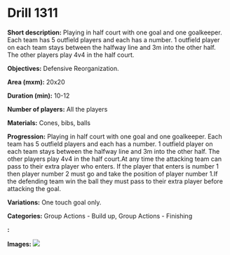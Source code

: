 # Drill 1311

**Short description:**
Playing in half court with one goal and one goalkeeper. Each team has 5 outfield players and each has a number. 1 outfield player on each team stays between the halfway line and 3m into the other half. The other players play 4v4 in the half court.

**Objectives:**
Defensive Reorganization.

**Area (mxm):**
20x20

**Duration (min):**
10-12

**Number of players:**
All the players

**Materials:**
Cones, bibs, balls

**Progression:**
Playing in half court with one goal and one goalkeeper. Each team has 5 outfield players and each has a number. 1 outfield player on each team stays between the halfway line and 3m into the other half. The other players play 4v4 in the half court.At any time the attacking team can pass to their extra player who enters. If the player that enters is number 1 then player number 2 must go and take the position of player number 1.If the defending team win the ball they must pass to their extra player before attacking the goal.

**Variations:**
One touch goal only.

**Categories:**
Group Actions - Build up, Group Actions - Finishing

**:**


**Images:**
![](https://www.coachingfutsal.com/\images\96300794-0223-40c2-bc5b-02432133244b_122.png)

